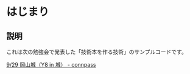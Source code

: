 # はじまり

## 説明

これは次の勉強会で発表した「技術本を作る技術」のサンプルコードです。

[9/29 岡山城（Y8 in 城） \- connpass](https://connpass.com/event/98976/)
